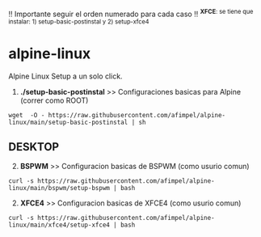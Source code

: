 !! Importante seguir el orden numerado para cada caso !!
<sup> **XFCE**: se tiene que instalar: 1) setup-basic-postinstal y 2) setup-xfce4  </sup>

# alpine-linux
Alpine Linux Setup a un solo click.

 1) **./setup-basic-postinstal** >> Configuraciones basicas para Alpine (correr como ROOT)

``` wget  -O - https://raw.githubusercontent.com/afimpel/alpine-linux/main/setup-basic-postinstal | sh ```

## DESKTOP

 2) **BSPWM** >> Configuracion basicas de BSPWM (como usurio comun)

``` curl -s https://raw.githubusercontent.com/afimpel/alpine-linux/main/bspwm/setup-bspwm | bash ```

2) **XFCE4** >> Configuracion basicas de XFCE4 (como usurio comun)

``` curl -s https://raw.githubusercontent.com/afimpel/alpine-linux/main/xfce4/setup-xfce4 | bash ```

